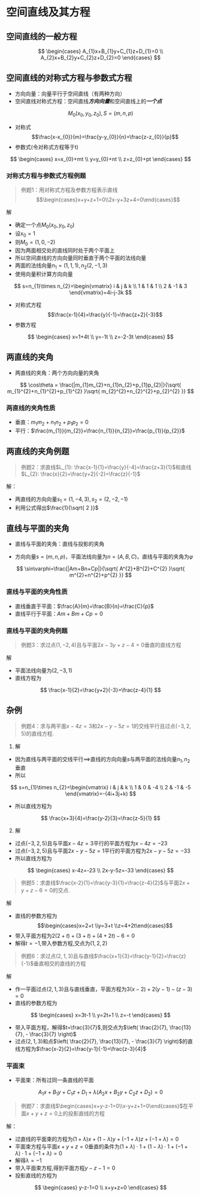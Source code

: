 # 空间直线及其方程

## 空间直线的一般方程

$$
\begin{cases}
A_{1}x+B_{1}y+C_{1}z+D_{1}=0 \\
A_{2}x+B_{2}y+C_{2}z+D_{2}=0
\end{cases}
$$

## 空间直线的对称式方程与参数式方程

- 方向向量：向量平行于空间直线（有两种方向）
- 空间直线对称式方程：空间直线***方向向量***和空间直线上的***一个点***

$$
M_{0}(x_{0},y_{0},z_{0}),S=(m,n,p)
$$

- 对称式
$$\frac{x-x_{0}}{m}=\frac{y-y_{0}}{n}=\frac{z-z_{0}}{p}$$
- 参数式(令对称式方程等于t)

$$
\begin{cases}
x=x_{0}+mt \\
y=y_{0}+nt \\
z=z_{0}+pt
\end{cases}
$$

### 对称式方程与参数式方程例题
> 例题1：用对称式方程及参数方程表示直线 
> $$\begin{cases}x+y+z+1=0\\2x-y+3z+4=0\end{cases}$$

解

- 确定一个点$M_{0}(x_{0},y_{0},z_{0})$
- 设$x_{0}=1$
- 则$M_{0}=(1,0,-2)$
- 因为两面相交处的直线同时处于两个平面上
- 所以空间直线的方向向量同时垂直于两个平面的法线向量
- 两面的法线向量$n_{1}=(1,1,1),n_{2}(2,-1,3)$
- 使用向量积计算方向向量

$$
s=n_{1}\times n_{2}=\begin{vmatrix}
i & j & k \\
1 & 1 & 1 \\
2 & -1 & 3
\end{vmatrix}=4i-j-3k
$$

- 对称式方程
$$\frac{x-1}{4}=\frac{y}{-1}=\frac{z+2}{-3}$$
- 参数方程

$$
\begin{cases}
x=1+4t \\
y=-1t \\
z=-2-3t
\end{cases}
$$

## 两直线的夹角

- 两直线的夹角：两个方向向量的夹角

$$
\cos\theta = \frac{|m_{1}m_{2}+n_{1}n_{2}+p_{1}p_{2}|}{\sqrt{ m_{1}^{2}+n_{1}^{2}+p_{1}^{2} }\sqrt{ m_{2}^{2}+n_{2}^{2}+p_{2}^{2} }}
$$

### 两直线的夹角性质

- 垂直：$m_{1}m_{2}+n_{1}n_{2}+p_{1}p_{2}=0$
- 平行：$\frac{m_{1}}{m_{2}}=\frac{n_{1}}{n_{2}}=\frac{p_{1}}{p_{2}}$

## 两直线的夹角例题
> 例题2：求直线$L_{1}: \frac{x-1}{1}=\frac{y}{-4}=\frac{z+3}{1}$和直线$L_{2}: \frac{x}{2}=\frac{y+2}{-2}=\frac{z}{-1}$

解：

- 两直线的方向向量$s_{1}=(1,-4,3),s_{2}=(2,-2,-1)$
- 利用公式得出$\frac{1}{\sqrt{ 2 }}$

## 直线与平面的夹角

- 直线与平面的夹角：直线与投影的夹角

- 方向向量$s=(m,n,p)$，平面法线向量为$n=(A,B,C)$，直线与平面的夹角为$\varphi$

$$
\sin\varphi=\frac{|Am+Bn+Cp|}{\sqrt{ A^{2}+B^{2}+C^{2} }\sqrt{ m^{2}+n^{2}+p^{2} }}
$$

### 直线与平面的夹角性质

- 直线垂直于平面：$\frac{A}{m}=\frac{B}{n}=\frac{C}{p}$
- 直线平行于平面：$Am+Bm+Cp=0$

### 直线与平面的夹角例题

> 例题3：求过点$(1,-2,4)$且与平面$2x-3y+z-4=0$垂直的直线方程

解

- 平面法线向量为$(2,-3,1)$
- 直线方程为

$$
\frac{x-1}{2}=\frac{y+2}{-3}=\frac{z-4}{1}
$$

## 杂例

> 例题4：求与两平面$x-4z=3$和$2x-y-5z=1$的交线平行且过点$(-3,2,5)$的直线方程.

1. 解

- 因为直线与两平面的交线平行$\implies$直线的方向向量$s$与两平面的法线向量$n_{1},n_{2}$垂直
- 所以

$$
s=n_{1}\times n_{2}=\begin{vmatrix}
i & j & k \\
1 & 0 & -4 \\
2 & -1 & -5
\end{vmatrix}=-(4i+3j+k)
$$

- 所以直线方程为

$$
\frac{x+3}{4}=\frac{y-2}{3}=\frac{z-5}{1}
$$

2. 解

- 过点$(-3,2,5)$且与平面$x-4z=3$平行的平面方程为$x-4z=-23$
- 过点$(-3,2,5)$且与平面$2x-y-5z=1$平行的平面方程为$2x-y-5z=-33$
- 所以直线方程为

$$
\begin{cases}
x-4z=-23 \\
2x-y-5z=-33
\end{cases}
$$

> 例题5：求直线$\frac{x-2}{1}=\frac{y-3}{1}=\frac{z-4}{2}$与平面$2x+y+z-6=0$的交点.

解

- 直线的参数方程为
$$\begin{cases}x=2+t \\y=3+t \\z=4+2t\end{cases}$$
- 带入平面方程为$2(2+t)+(3+t)+(4+2t)-6=0$
- 解得$t=-1$,带入参数方程,交点为$(1,2,2)$

> 例题6：求过点$(2,1,3)$且与直线$\frac{x+1}{3}=\frac{y-1}{2}=\frac{z}{-1}$垂直相交的直线的方程

解

- 作一平面过点$(2,1,3)$且与直线垂直，平面方程为$3(x-2)+2(y-1)-(z-3)=0$
- 直线的参数方程为

$$
\begin{cases}
x=3t-1 \\
y=2t+1 \\
z=-t
\end{cases}
$$

- 带入平面方程，解得$t=\frac{3}{7}$,则交点为$\left( \frac{2}{7}, \frac{13}{7}, - \frac{3}{7} \right)$
- 过点$(2,1,3)$和点$\left( \frac{2}{7}, \frac{13}{7}, - \frac{3}{7} \right)$的直线方程为$\frac{x-2}{2}=\frac{y-1}{-1}=\frac{z-3}{4}$

### 平面束

- 平面束：所有过同一条直线的平面

$$
A_{1}x+B_{1}y+C_{1}z+D_{1}+\lambda(A_{2}x+B_{2}y+C_{2}z+D_{2})=0
$$

> 例题7：求直线$\begin{cases}x+y-z-1=0\\x-y+z+1=0\end{cases}$在平面$x+y+z=0$上的投影直线的方程

解：

- 过直线的平面束的方程为$(1+\lambda)x+(1-\lambda)y+(-1+\lambda)z+(-1+\lambda)=0$
- 平面束方程与平面$x+y+z=0$垂直的条件为$(1+\lambda)\cdot1+(1-\lambda)\cdot1+(-1+\lambda)\cdot1+(-1+\lambda)=0$
- 解得$\lambda=-1$
- 带入平面束方程,得到平面方程$y-z-1=0$
- 投影直线的方程为

$$
\begin{cases}
y-z-1=0 \\
x+y+z=0
\end{cases}
$$